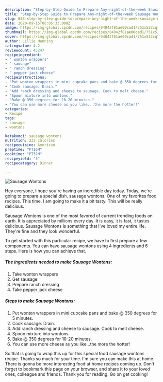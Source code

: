 ```yaml
---
description: "Step-by-Step Guide to Prepare Any-night-of-the-week Sausage Wontons"
title: "Step-by-Step Guide to Prepare Any-night-of-the-week Sausage Wontons"
slug: 848-step-by-step-guide-to-prepare-any-night-of-the-week-sausage-wontons
date: 2020-09-15T06:06:33.008Z
image: https://img-global.cpcdn.com/recipes/04042f81ae00cad1/751x532cq70/sausage-wontons-recipe-main-photo.jpg
thumbnail: https://img-global.cpcdn.com/recipes/04042f81ae00cad1/751x532cq70/sausage-wontons-recipe-main-photo.jpg
cover: https://img-global.cpcdn.com/recipes/04042f81ae00cad1/751x532cq70/sausage-wontons-recipe-main-photo.jpg
author: Lillie Manning
ratingvalue: 4.2
reviewcount: 43247
recipeingredient:
- " wonton wrappers"
- " sausage"
- " ranch dressing"
- " pepper jack cheese"
recipeinstructions:
- "Put wonton wrappers in mini cupcake pans and bake @ 350 degrees for 5 minutes."
- "Cook sausage. Drain."
- "Add ranch dressing and cheese to sausage. Cook to melt cheese."
- "Spoon mixture into wontons."
- "Bake @ 350 degrees for 10-20 minutes."
- "You can use more cheese as you like...the more the hotter!"
categories:
- Recipe
tags:
- sausage
- wontons

katakunci: sausage wontons 
nutrition: 233 calories
recipecuisine: American
preptime: "PT16M"
cooktime: "PT32M"
recipeyield: "3"
recipecategory: Dinner

---
```



![Sausage Wontons](https://img-global.cpcdn.com/recipes/04042f81ae00cad1/751x532cq70/sausage-wontons-recipe-main-photo.jpg)

Hey everyone, I hope you're having an incredible day today. Today, we're going to prepare a special dish, sausage wontons. One of my favorites food recipes. This time, I am going to make it a bit tasty. This will be really delicious.



Sausage Wontons is one of the most favored of current trending foods on earth. It is appreciated by millions every day. It is easy, it is fast, it tastes delicious. Sausage Wontons is something that I've loved my entire life. They're fine and they look wonderful.


To get started with this particular recipe, we have to first prepare a few components. You can have sausage wontons using 4 ingredients and 6 steps. Here is how you can achieve that.

<!--inarticleads1-->

##### The ingredients needed to make Sausage Wontons:

1. Take  wonton wrappers
1. Get  sausage
1. Prepare  ranch dressing
1. Take  pepper jack cheese




<!--inarticleads2-->

##### Steps to make Sausage Wontons:

1. Put wonton wrappers in mini cupcake pans and bake @ 350 degrees for 5 minutes.
1. Cook sausage. Drain.
1. Add ranch dressing and cheese to sausage. Cook to melt cheese.
1. Spoon mixture into wontons.
1. Bake @ 350 degrees for 10-20 minutes.
1. You can use more cheese as you like...the more the hotter!




So that is going to wrap this up for this special food sausage wontons recipe. Thanks so much for your time. I'm sure you can make this at home. There is gonna be more interesting food at home recipes coming up. Don't forget to bookmark this page on your browser, and share it to your loved ones, colleague and friends. Thank you for reading. Go on get cooking!
